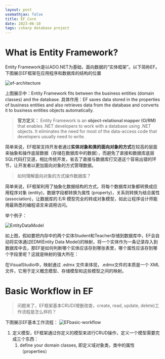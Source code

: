 ```yaml
---
layout: post
usemathjax: false
title: EF_Core
date: 2023-06-10
tags: csharp database project
---
```


# What is Entity Framework?

Entity Framework是以ADO.NET为基础，面向数据的“实体框架”。以下简称EF。下图展示EF框架在应用程序和数据库的结构的位置

<!--more-->

![ef-architecture]({{site.baseurl}}/assets/img/ef-in-app-architecture.jpg)

上图展示中：Entity Framework fits between the business entities (domain classes) and the database. 
具体作用：EF saves data stored in the properties of business entities and also retrieves data from the database and converts it to business entities objects automatically. 

> **官方定义：** Entity Framework is an **object-relational mapper (O/RM)** that enables .NET developers to work with a database using .NET objects. It eliminates the need for most of the data-access code that developers usually need to write.

简单来说，EF框架支持开发者通过**实体对象和类的面向对象的方式**在较高的层面来抽象和操作底层数据（存储在数据库中的数据），而避免了直接和数据库底层SQL代码打交道，相比传统开发，省去了直接与数据库打交道这个容易出错的环节，让开发者以更加面向对象的方式管理数据。

> 如何理解面向对象的方式操作数据库？

简单来说，EF框架利用了抽象化数据结构的方式，将每个数据库对象都转换成应用程序对象 (entity)，数据字段都转换为属性 (property)，关系则转换为结合属性 (association)，让数据库的 E/R 模型完全的转成对象模型，如此让程序设计师能用最熟悉的编程语言来调用访问。 

<!--more-->

举个例子：

![EntityDataModel]({{site.baseurl}}/assets/img/EntityDataModel.png)

如上图，假如要把内存中的两个实体Student和Teacher存储到数据库中，EF会自动将实体通过EDM(Entity Data Model)的映射，将一个实体作为一条记录存入到数据库中去，那EF是如何判断哪个实体应该存到哪张表里，哪个属性应该存到哪个字段里呢？这就是映射的强大所在：

在VisualStudio中，映射通过  .edmx 文件来体现，.edmx文件的本质是一个 XML 文件，它用于定义概念模型、存储模型和这些模型之间的映射。

# Basic Workflow in EF

> 问题来了，EF框架基本CRUD(增删改查，create, read, update, delete)工作流程是怎么样的？

下图展示EF基本工作流程：
![EFbasic-workflow]({{site.baseurl}}/assets/img/basic-workflow.png)

1. 定义模型，EF框架通过你定义的模型来进行CRUD操作，定义一个模型需要完成三个东西：
   1. define your domain classes, 即定义域对象类，类中的属性（properties）
